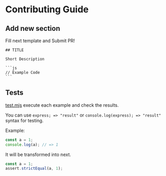 # Contributing Guide

## Add new section

Fill next template and Submit PR!

    ## TITLE

    Short Description

    ```js
    // Example Code
    ```

## Tests

[test.mjs](https://github.com/azu/url-cheatsheet/blob/main/test.mjs) execute each example and check the results.

You can use `express; => "result"` or `console.log(express); => "result"` syntax for testing.

Example:

```js
const a = 1;
console.log(a); // => 1
```

It will be transformed into next.

```js
const a = 1;
assert.strictEqual(a, 1);
```
